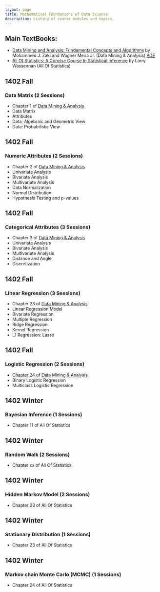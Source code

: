 ```yaml
---
layout: page
title: Mathematical Foundations of Data Science 
description: Listing of course modules and topics.
---
```


## <a name="Main-TextBooks"></a>Main TextBooks:

* [Data Mining and Analysis: Fundamental Concepts and Algorithms](https://dataminingbook.info/) by Mohammed J. Zaki and Wagner Meira Jr. (Data Mining & Analysis) [PDF](https://fumdrive.um.ac.ir/index.php/f/4160875)
* [All Of Statistics: A Concise Course In Statistical Inference](https://egrcc.github.io/docs/math/all-of-statistics.pdf) by Larry Wassennan (All Of Statistics)
 
## 1402 Fall 
### <a name="L7"></a>Data Matrix (2 Sessions)
- Chapter 1 of [Data Mining & Analysis](https://dataminingbook.info/)  
- Data Matrix 
- Attributes 
- Data: Algebraic and Geometric View 
- Data: Probabilistic View 

## 1402 Fall 
### <a name="L7"></a>Numeric Attributes (2 Sessions)
- Chapter 2 of [Data Mining & Analysis](https://dataminingbook.info/)  
-  Univariate Analysis
-  Bivariate Analysis 
-  Multivariate Analysis
-  Data Normalization
-  Normal Distribution 
-  Hypothesis Testing and p-values

## 1402 Fall 
### <a name="L7"></a>Categorical Attributes (3 Sessions)
- Chapter 3 of [Data Mining & Analysis](https://dataminingbook.info/)  
- Univariate Analysis
- Bivariate Analysis
- Multivariate Analysis
- Distance and Angle
- Discretization 

## 1402 Fall 
### <a name="L7"></a>Linear Regression (3 Sessions)
- Chapter 23 of [Data Mining & Analysis](https://dataminingbook.info/)  
- Linear Regression Model
- Bivariate Regression
- Multiple Regression
- Ridge Regression
- Kernel Regression
- L1 Regression: Lasso 

## 1402 Fall 
### <a name="L7"></a>Logistic Regression (2 Sessions)
- Chapter 24 of [Data Mining & Analysis](https://dataminingbook.info/)  
- Binary Logistic Regression
- Multiclass Logistic Regression

## 1402 Winter 
### <a name="L7"></a>Bayesian Inference (1 Sessions)
- Chapter 11 of All Of Statistics  

## 1402 Winter 
### <a name="L7"></a>Random Walk (2 Sessions)
- Chapter xx of All Of Statistics  

## 1402 Winter 
### <a name="L7"></a>Hidden Markov Model (2 Sessions)
- Chapter 23 of All Of Statistics  

## 1402 Winter 
### <a name="L7"></a>Stationary Distribution (1 Sessions)
- Chapter 23 of All Of Statistics  

## 1402 Winter 
### <a name="L7"></a>Markov chain Monte Carlo (MCMC) (1 Sessions)
- Chapter 24 of All Of Statistics  

